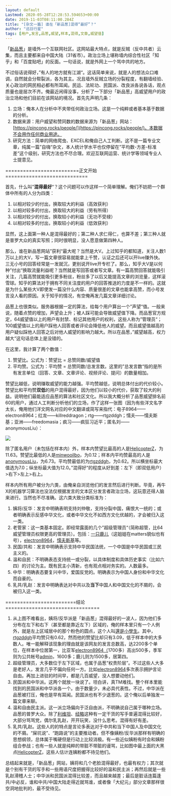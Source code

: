 ```yaml
---
layout: default
Lastmod: 2020-05-28T12:28:53.594653+00:00
date: 2019-11-03T08:11:00.284Z
title: "[杂文一篇] 谁在「新品葱]混得“最好”？"
author: "远日行星"
tags: [用户,发言,品葱,威望,样本,混得,文章,威望值]
---
```


「[新品葱](https://pincong.rocks/)」是墙外一个互联网社区。这网站最大特点，就是反贼（反中共者）云集，而且主要都来自中国大陆（31省市）。政治立场上堪称墙内综合性社区「知乎」和「百度贴吧」的反面。一句话说，就是外网上一个骂中共的地方。

不过俗话说得好，”有人的地方就有江湖“。这话简单来说，就是人的想法众口难调，自然就会分帮裂派，各为其主。况且墙外反贼立场的分裂程度，有翻墙经验、关心政治的网民相必都有所耳闻。民运、法轮功、民国派、改良派各说各话，观点质量也是层次不齐。俺最近闲得没事，分析了一下部分「新品葱」高威望用户的政治立场和他们目前在该网站的境况。首先先声明几条：

1.  立场：俺本人在分析中不夹带任何政治立场。这是一个纯粹或者基本基于数据的分析。
2.  数据来源：用户威望和赞同数的数据来源为「新品葱」网站：[https://pincong.rocks/people/](https://pincong.rocks/people/)。本数据不会用作任何商业用途。
3.  研究方法：简单的网络爬虫、EXCEL和俺自己人工判断。这不是一篇专业文章，纯属一篇”自嗨“杂文，本人统计学水平也仅停留在”平均数-方差-标准差“这个级别，研究方法也不尽合理。欢迎互联网运营、统计学等领域专业人士提意见。

\=========================正文开始============================

首先，什么叫”**混得最好**“？这个问题可以作这样一个简单理解。俺们不妨把一个群体中所有的人分为四类：

1.  以相对较少的付出，换取较大的利益（高效获利）
2.  以相对较多的付出，换取较大的利益（劳有所得）
3.  以相对较少的付出，换取较小的利益（无功不受禄）
4.  以相对较多的付出，换取较小的利益（低效获利）

显然，这上面第一种人是混得最好的；第二种人求仁得仁，也算不差；第三种人就是普罗大众的真实写照；同时很明显，没人愿意做第四种人。

那么，谁在新品葱网站”获利“最大呢？当然是大V。上过知乎的都知道，关注人数1万以上的大V，写一篇文章很容易就能拿上千赞，认证之后还可以开live赚外快。三无小号的回答经常是一发就沉，更别说开live开专栏了。那么，知乎大V是以何种”付出“换取流量利益呢？当然就是写回答或者写文章。有一篇高赞回答就能吸引关注，几篇高赞就能吸引更多粉丝，粉丝多了以后又能提高文章的浏览量，这样滚雪球。知乎的算法对于拥有不同关注度的用户的回答推送的力度是不一样的。这就是为什么某些大V即使发一篇没什么内容、质量很差的文章也能拿高赞，而小号发言没人看的原因。关于知乎的情况，有空俺再发几篇文章详细讨论。

品葱上也很类似。服务器根据一定的算法，给每个用户算出一个”声望“值。一般来说，随着点赞的增加，声望会上升；被人踩可能会导致威望值下降。而品葱官方规定，64威望值以上的用户有封禁、标记其他用户的权利，这些人称为”管理员“；100威望值以上的用户踩他人回答或者评论会降低他人的威望。而且威望值越高的用户疑似踩他人回答之后对他人威望的影响力越大。所以在品葱，”威望越高，权力越大“这句话总体上是没错的。

在这里，我计算了两个数值：

1.  赞望比。公式为：赞望比 = 总赞同数/威望值
2.  平均赞。公式为：平均赞 = 总赞同数/总发言数。这里的”总发言数“指的是所有发言单位（回答、文章、文章评论、视频评论、提问）的数量相加。

赞望比越低，说明赚取威望的能力越强。平均赞越低，说明总体付出的代价较小。赞望比和平均赞**双低**的用户混得最好，因为他们以较小的代价，获取了较大的利益。说明他们最能适应品葱的算法和社区文化。所以我大概分析了品葱威望排名前60的用户，通过人工判断分析他们的立场，作了这样一张图（因为有些洋文名字太长，俺用他们洋文网名对应的中文翻译或简写来指代：电子8964——electron8964；红龙——killreddragon；rtg——rtgzddgh；懦夫——懦夫斯基；亚洲——freedomasia；疯习——疯狂习近平；匿名刘——anonymousLiu）：

![](https://images.weserv.nl/?url=https%3A//assets.matters.news/embed/7e09c888-d119-4484-86f9-d0574d424a77.png)

除了匿名用户（未包括在样本内）外，样本内赞望比最高的人是[HelicopterZ](https://pincong.rocks/people/HelicopterZ)，为11.63。赞望比最低的人是[minwooilbo](https://pincong.rocks/people/minwooilbo)，为0.12；样本内平均赞最高的人是[anonymousLiu](https://pincong.rocks/people/anonymousLiu)，为6.73。平均赞最低的为[rtgzddgh](https://pincong.rocks/people/rtgzddgh)，为0.62。所以横坐标最大值选为7.0；纵坐标最大值为12.0。”混得好“的程度从好到差：左下（即双低用户）>右下>左上>右上。

样本内所有用户被分为六类，由俺亲自浏览他们的发言然后进行判断。毕竟，再牛X的机器学习算法也没法仅根据发言的文本区分发言者政治立场，这玩意还得人脑来进行。当然也不尽准确。这六类大致分类标准为：

1.  姨将/反华：发言中明确表明支持刘仲敬，支持分裂中国，痛恨大一统的；或者明确表示反感中华文化，或者中华文化不如西方文化优越的，才会被归入这一类。
2.  老管家：这一类基本固定。即经常露面的几个”超级管理员“（简称超管，比64威望管理员权限更高的管理员）。包括：[一只鹿儿](https://pincong.rocks/people/%E4%B8%80%E5%8F%AA%E9%B9%BF%E5%85%92)（这姐姐在matters貌似也有号），[electron8964](https://pincong.rocks/people/electron8964)，[懦夫斯基](https://pincong.rocks/people/%E6%87%A6%E5%A4%AB%E6%96%AF%E5%9F%BA)等。
3.  民国/共和：发言中明确表示支持中华民国法统，一个中国是中华民国或三民主义的。
4.  温和自民：不明确表态支持统一或分裂，以具体制度和具体历史事实（比如六四）的讨论为主。既有民主小清新，也有观点相对务实的。人数最多。
5.  中华：明确表态要复兴中华，爱国反党的。明确表示为中国人身份和中华文化而自豪的。
6.  乳共/乳赵：发言中明确表达对中共以及**当下**中国人和中国文化的不屑的，会被归入这一类。

\========================结论================================

1.  从上图不难看出，姨将/反华派是「新品葱」混得最好的一波人，因为他们多分布在左下和右下（甚至都是靠近左下）区域的，俺的样本里只有一个人例外，就是左上区域居中的那个粉色的圆点，这个人叫[還是小學生](https://pincong.rocks/people/%E9%82%84%E6%98%AF%E5%B0%8F%E5%AD%B8%E7%94%9F)。其中，[rtgzddgh](https://pincong.rocks/people/rtgzddgh)平均赞只有0.62，然而他的赞望比却只有3.09，低于样本中的大多数人。唯一能解释该现象的理由就是该网友的发言总数高，达2200多个单位，在样本中位居第一，比亚军[electron8964（](https://pincong.rocks/people/electron8964)1700多）高出500多，季军则为公共帐号[admin](https://pincong.rocks/people/admin)，1600多；鹿儿则为1500多，居第四。
2.  超级管理员，大多数位于左下区域，也属于品葱“权贵阶层”。不过这些人大多是老好人，发言几乎不偏向任何一方。比如[electron8964](https://pincong.rocks/people/electron8964)多次表示拥护言论自由。再加上进驻的时间早，都是几百威望，没人想要动他们。
3.  民国派和中华派。这两个就放一块说了。坦白讲，真TM难找。整个样本里能找到的民国派和中华派各一个。由于数量少，未必具代表性。不过，中华派在品葱被打压，俺也是早有耳闻。民国派也有不少退葱的。这个俺以后单独发一篇文章来聊。
4.  温和自由民主派。这一派立场偏向于泛自由派，不明确说自己属于哪种立场。品葱的普罗大众。除了[利维坦](https://pincong.rocks/people/%E5%88%A9%E7%BB%B4%E5%9D%A6)、[经略](https://pincong.rocks/people/%E7%BB%8F%E7%95%A5)这种有一定干货的写手普遍混得比较好，大部分骂骂党，偶尔乳乳赵，开开玩笑，没什么思考。混得有好有差。
5.  乳共/乳赵。这些人的的特点是言论多表达对于中共和当下中国人及中国文化的不屑。“屎坑说”、“跑路说”的主要推动者。但不像姨粉/反华派那样有明确的思想纲领，总体属于嘴硬但是行动上比较消极。有一些近似姨粉有时会和姨粉组合参战；也有一些人就是纯粹的带脏不带脏的谩骂，比如图中最上面的大黑点[HelicopterZ](https://pincong.rocks/people/HelicopterZ)，这些人估计连姨粉都不待见他们。

总结起来就是，「新品葱」网站，姨将和几个老脸混得最好，也最有权力；其次就是个别有干货的写手和一些用语尺度把握得比较好的温和民主派；再然后就是一些乳赵滑稽人士；中华派和民国派混得比较差，而且越来越差；最后是脏话连篇逢共/中必反，谁和中共/中国大陆走得近就骂谁，或者像「大纪元」部分文章那样很空洞地批判的，最不受待见。


